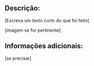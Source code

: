 ## Descrição:

[Escreva um texto curto do que foi feito]

[imagem se for pertinente]

## Informações adicionais:
[se precisar]